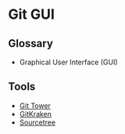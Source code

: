 # Git GUI

## Glossary

- Graphical User Interface (GUI)

## Tools

- [Git Tower](/git-tower.md)
- [GitKraken](https://gitkraken.com)
- [Sourcetree](/sourcetree.md)
